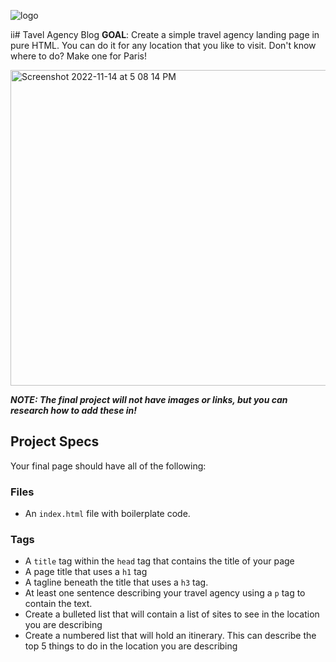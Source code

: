 ![logo](https://user-images.githubusercontent.com/44912347/201777855-5f12766c-fd1f-4601-90d2-452af55fed8a.jpg)

ii# Tavel Agency Blog
**GOAL**: Create a simple travel agency landing page in pure HTML. You can do it for any location that you like to visit. Don't know where to do? Make one for Paris!

<img width="505" alt="Screenshot 2022-11-14 at 5 08 14 PM" src="https://user-images.githubusercontent.com/44912347/201778552-88c2c9e5-f258-4a88-83b5-ddf245353a14.png">

***NOTE: The final project will not have images or links, but you can research how to add these in!***

## Project Specs
Your final page should have all of the following:

### Files
- An `index.html` file with boilerplate code.

### Tags
- A `title` tag within the `head` tag that contains the title of your page
- A page title that uses a `h1` tag
- A tagline beneath the title that uses a `h3` tag.
- At least one sentence describing your travel agency using a `p` tag to contain the text.
- Create a bulleted list that will contain a list of sites to see in the location you are describing
- Create a numbered list that will hold an itinerary. This can describe the top 5 things to do in the location you are describing
